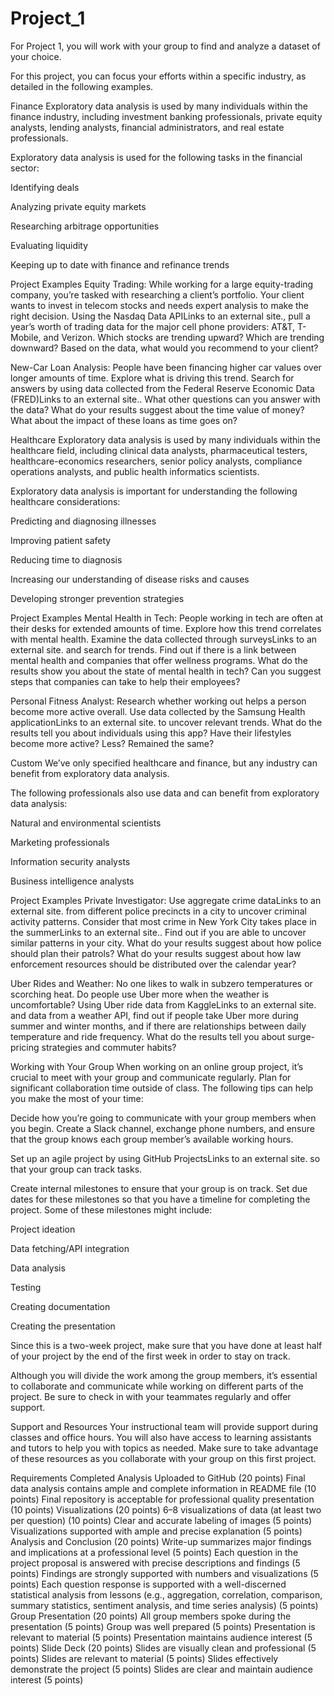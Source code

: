 # Project_1
For Project 1, you will work with your group to find and analyze a dataset of your choice.

For this project, you can focus your efforts within a specific industry, as detailed in the following examples.

Finance
Exploratory data analysis is used by many individuals within the finance industry, including investment banking professionals, private equity analysts, lending analysts, financial administrators, and real estate professionals.

Exploratory data analysis is used for the following tasks in the financial sector:

Identifying deals

Analyzing private equity markets

Researching arbitrage opportunities

Evaluating liquidity

Keeping up to date with finance and refinance trends

Project Examples
Equity Trading: While working for a large equity-trading company, you’re tasked with researching a client’s portfolio. Your client wants to invest in telecom stocks and needs expert analysis to make the right decision. Using the Nasdaq Data APILinks to an external site., pull a year’s worth of trading data for the major cell phone providers: AT&T, T-Mobile, and Verizon. Which stocks are trending upward? Which are trending downward? Based on the data, what would you recommend to your client?

New-Car Loan Analysis: People have been financing higher car values over longer amounts of time. Explore what is driving this trend. Search for answers by using data collected from the Federal Reserve Economic Data (FRED)Links to an external site.. What other questions can you answer with the data? What do your results suggest about the time value of money? What about the impact of these loans as time goes on?

Healthcare
Exploratory data analysis is used by many individuals within the healthcare field, including clinical data analysts, pharmaceutical testers, healthcare-economics researchers, senior policy analysts, compliance operations analysts, and public health informatics scientists.

Exploratory data analysis is important for understanding the following healthcare considerations:

Predicting and diagnosing illnesses

Improving patient safety

Reducing time to diagnosis

Increasing our understanding of disease risks and causes

Developing stronger prevention strategies

Project Examples
Mental Health in Tech: People working in tech are often at their desks for extended amounts of time. Explore how this trend correlates with mental health. Examine the data collected through surveysLinks to an external site. and search for trends. Find out if there is a link between mental health and companies that offer wellness programs. What do the results show you about the state of mental health in tech? Can you suggest steps that companies can take to help their employees?

Personal Fitness Analyst: Research whether working out helps a person become more active overall. Use data collected by the Samsung Health applicationLinks to an external site. to uncover relevant trends. What do the results tell you about individuals using this app? Have their lifestyles become more active? Less? Remained the same?

Custom
We’ve only specified healthcare and finance, but any industry can benefit from exploratory data analysis.

The following professionals also use data and can benefit from exploratory data analysis:

Natural and environmental scientists

Marketing professionals

Information security analysts

Business intelligence analysts

Project Examples
Private Investigator: Use aggregate crime dataLinks to an external site. from different police precincts in a city to uncover criminal activity patterns. Consider that most crime in New York City takes place in the summerLinks to an external site.. Find out if you are able to uncover similar patterns in your city. What do your results suggest about how police should plan their patrols? What do your results suggest about how law enforcement resources should be distributed over the calendar year?

Uber Rides and Weather: No one likes to walk in subzero temperatures or scorching heat. Do people use Uber more when the weather is uncomfortable? Using Uber ride data from KaggleLinks to an external site. and data from a weather API, find out if people take Uber more during summer and winter months, and if there are relationships between daily temperature and ride frequency. What do the results tell you about surge-pricing strategies and commuter habits?

Working with Your Group
When working on an online group project, it’s crucial to meet with your group and communicate regularly. Plan for significant collaboration time outside of class. The following tips can help you make the most of your time:

Decide how you’re going to communicate with your group members when you begin. Create a Slack channel, exchange phone numbers, and ensure that the group knows each group member’s available working hours.

Set up an agile project by using GitHub ProjectsLinks to an external site. so that your group can track tasks.

Create internal milestones to ensure that your group is on track. Set due dates for these milestones so that you have a timeline for completing the project. Some of these milestones might include:

Project ideation

Data fetching/API integration

Data analysis

Testing

Creating documentation

Creating the presentation

Since this is a two-week project, make sure that you have done at least half of your project by the end of the first week in order to stay on track.

Although you will divide the work among the group members, it’s essential to collaborate and communicate while working on different parts of the project. Be sure to check in with your teammates regularly and offer support.

Support and Resources
Your instructional team will provide support during classes and office hours. You will also have access to learning assistants and tutors to help you with topics as needed. Make sure to take advantage of these resources as you collaborate with your group on this first project.

Requirements
Completed Analysis Uploaded to GitHub (20 points)
Final data analysis contains ample and complete information in README file (10 points)
Final repository is acceptable for professional quality presentation (10 points)
Visualizations (20 points)
6–8 visualizations of data (at least two per question) (10 points)
Clear and accurate labeling of images (5 points)
Visualizations supported with ample and precise explanation (5 points)
Analysis and Conclusion (20 points)
Write-up summarizes major findings and implications at a professional level (5 points)
Each question in the project proposal is answered with precise descriptions and findings (5 points)
Findings are strongly supported with numbers and visualizations (5 points)
Each question response is supported with a well-discerned statistical analysis from lessons (e.g., aggregation, correlation, comparison, summary statistics, sentiment analysis, and time series analysis) (5 points)
Group Presentation (20 points)
All group members spoke during the presentation (5 points)
Group was well prepared (5 points)
Presentation is relevant to material (5 points)
Presentation maintains audience interest (5 points)
Slide Deck (20 points)
Slides are visually clean and professional (5 points)
Slides are relevant to material (5 points)
Slides effectively demonstrate the project (5 points)
Slides are clear and maintain audience interest (5 points)
